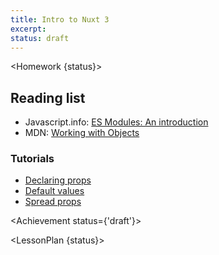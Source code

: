 ```yaml
---
title: Intro to Nuxt 3
excerpt:
status: draft
---
```

<script>
	import Homework from "$lib/components/Homework.svelte";
	import LessonPlan from "$lib/components/LessonPlan.svelte";
	import LabTime from "$lib/components/LabTime.svelte";
	import Achievement from "$lib/components/Achievement.svelte";
</script>

<Homework {status}>

## Reading list
- Javascript.info: [ES Modules: An introduction](https://javascript.info/modules-intro)
- MDN: [Working with Objects](https://developer.mozilla.org/en-US/docs/Web/JavaScript/Guide/Working_with_Objects)

### Tutorials
- [Declaring props](https://learn.svelte.dev/tutorial/declaring-props)
- [Default values](https://learn.svelte.dev/tutorial/default-values)
- [Spread props](https://learn.svelte.dev/tutorial/spread-props)

</Homework>

<Achievement status={'draft'}>

</Achievement>

<LessonPlan {status}>

</LessonPlan>

